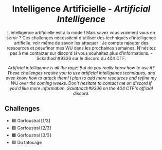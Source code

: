 <div align="center">
  <h1>Intelligence Artificielle - <i>Artificial Intelligence</i></h1>
  <p>
    L'intelligence artificielle est à la mode ! Mais savez vous vraiment vous en servir ? Ces challenges nécessitent d'utiliser des techniques d'intelligence artifielle, voir même de savoir les attaquer ! Je compte rajouter des ressources et peaufiner mes WU dans les prochaines semaines. N'hésitez pas à me contacter sur discord si vous souhaitez plus d'informations. - Sckathach#9336 sur le discord du 404 CTF. 
  </p>
  <p>
    <i>
      Artificial intelligence is all the rage! But do you really know how to use it? These challenges require you to use artificial intelligence techniques, and even know how to attack them! I plan to add more resources and refine my WU over the coming weeks. Don't hesitate to contact me on discord if you'd like more information. Sckathach#9336 on the 404 CTF's official discord.
    </i>
  </p>
  
</div>

## Challenges
- 🟦 Gorfoustral [1/3]
- 🟩 Gorfoustral [2/3]
- 🟧 Gorfoustral [3/3]
- 🟥 Du tatouage